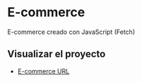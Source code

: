 # E-commerce

E-commerce creado con JavaScript (Fetch)

## Visualizar el proyecto

- [E-commerce URL](https://andinojln.github.io/e-commerce/e-commerce)
